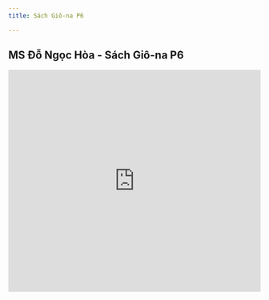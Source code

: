 ```yaml
---
title: Sách Giô-na P6

---
```


## MS Đỗ Ngọc Hòa - Sách Giô-na P6


<iframe width="100%" height="444" src="https://www.youtube.com/embed/nGWl6ivfGIs?si=EpIR__yKXanak4ww" title="YouTube video player" frameborder="0" allow="accelerometer; autoplay; clipboard-write; encrypted-media; gyroscope; picture-in-picture; web-share" allowfullscreen></iframe>
